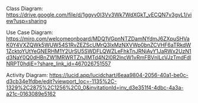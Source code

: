 Class Diagram:
https://drive.google.com/file/d/1ggyv0I3Vv3Wk7WdXGkT_vECQN7v3gvL1/view?usp=sharing

Use Case Diagram:
https://miro.com/welcomeonboard/MDQ1VGpnNTZDamNYdmJ6ZXpuSHVaK0Y4VXZQWk5WUW54S1RvZEZScUMrQ3lxMzNXVWp0bnZCVHF6aTRkdW1ZcktoYUtYeGNERHM1Y2UrSU5SWDFLQWZLeFhkTnJRNjAyY1JaRWx2UzN1d3NaY0Q0dHBnZW1MRWRTZnJlMTd4N2l0R2lncW1vRmFBVnlLcVJzTmdFdlNRPT0hdjE=?share_link_id=467026751557

Activity Diagram:
https://lucid.app/lucidchart/6eaa9804-2056-40a1-be0c-d3cb34e1fdbe/edit?viewport_loc=-1135%2C-1329%2C2875%2C1256%2C0_0&invitationId=inv_d3e351f4-4dbc-4a3a-a21c-0163089e5162
